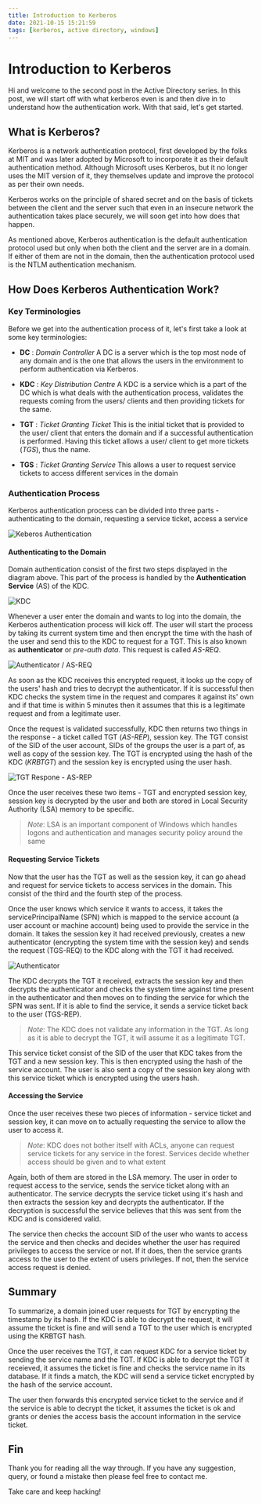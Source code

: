```yaml
---
title: Introduction to Kerberos
date: 2021-10-15 15:21:59
tags: [kerberos, active directory, windows]
---
```


# Introduction to Kerberos

Hi and welcome to the second post in the Active Directory series. In this post, we will start off with what kerberos even is and then dive in to understand how the authentication work. With that said, let's get started.

## What is Kerberos?

Kerberos is a network authentication protocol, first developed by the folks at MIT and was later adopted by Microsoft to incorporate it as their default authentication method. Although Microsoft uses Kerberos, but it no longer uses the MIT version of it, they themselves update and improve the protocol as per their own needs. 

Kerberos works on the principle of shared secret and on the basis of tickets between the client and the server such that even in an insecure network the authentication takes place securely, we will soon get into how does that happen.

As mentioned above, Kerberos authentication is the default authentication protocol used but only when both the client and the server are in a domain. If either of them are not in the domain, then the authentication protocol used is the NTLM authentication mechanism.

## How Does Kerberos Authentication Work?

### Key Terminologies

Before we get into the authentication process of it, let's first take a look at some key terminologies:
 - **DC** : *Domain Controller*
 A DC is a server which is the top most node of any domain and is the one that allows the users in the environment to perform authentication via Kerberos.

 - **KDC** : *Key Distribution Centre*
 A KDC is a service which is a part of the DC which is what deals with the authentication process, validates the requests coming from the users/ clients and then providing tickets for the same.

 - **TGT** : *Ticket Granting Ticket*
 This is the initial ticket that is provided to the user/ client that enters the domain and if a successful authentication is performed. Having this ticket allows a user/ client to get more tickets (*TGS*), thus the name.

 - **TGS** : *Ticket Granting Service*
 This allows a user to request service tickets to access different services in the domain


### Authentication Process

Kerberos authentication process can be divided into three parts - authenticating to the domain, requesting a service ticket, access a service

![Keberos Authentication](kerb_auth.png)

#### Authenticating to the Domain

Domain authentication consist of the first two steps displayed in the diagram above. This part of the process is handled by the **Authentication Service** (AS) of the KDC.

![KDC](kdc.png)

Whenever a user enter the domain and wants to log into the domain, the Kerberos authentication process will kick off. The user will start the process by taking its current system time and then encrypt the time with the hash of the user and send this to the KDC to request for a TGT. This is also known as **authenticator** or *pre-auth data*. This request is called *AS-REQ*.

![Authenticator / AS-REQ](authenticator.png)

As soon as the KDC receives this encrypted request, it looks up the copy of the users' hash and tries to decrypt the authenticator. If it is successful then KDC checks the system time in the request and compares it against its' own and if that time is within 5 minutes then it assumes that this is a legitimate request and from a legitimate user.

Once the request is validated successfully, KDC then returns two things in the response - a ticket called TGT (*AS-REP*), session key. The TGT consist of the SID of the user account, SIDs of the groups the user is a part of, as well as copy of the session key. The TGT is encrypted using the hash of the KDC (*KRBTGT*) and the session key is encrypted using the user hash.

![TGT Respone - AS-REP](as-rep.png)

Once the user receives these two items - TGT and encrypted session key, session key is decrypted by the user and both are stored in Local Security Authority (LSA) memory to be specific.

> *Note*: 
> LSA is an important component of Windows which handles logons and authentication and manages security policy around the same

#### Requesting Service Tickets

Now that the user has the TGT as well as the session key, it can go ahead and request for service tickets to access services in the domain. This consist of the third and the fourth step of the process.

Once the user knows which service it wants to access, it takes the servicePrincipalName (SPN) which is mapped to the service account (a user account or machine account) being used to provide the service in the domain. It takes the session key it had received previously, creates a new authenticator (encrypting the system time with the session key) and sends the request (TGS-REQ) to the KDC along with the TGT it had received.

![Authenticator](authenticator2.png)

The KDC decrypts the TGT it received, extracts the session key and then decrypts the authenticator and checks the system time against time present in the authenticator and then moves on to finding the service for which the SPN was sent. If it is able to find the service, it sends a service ticket back to the user (TGS-REP). 

> *Note*:
> The KDC does not validate any information in the TGT. As long as it is able to decrypt the TGT, it will assume it as a legitimate TGT.

This service ticket consist of the SID of the user that KDC takes from the TGT and a new session key. This is then encrypted using the hash of the service account. The user is also sent a copy of the session key along with this service ticket which is encrypted using the users hash.


#### Accessing the Service

Once the user receives these two pieces of information - service ticket and session key, it can move on to actually requesting the service to allow the user to access it.

> *Note*: 
> KDC does not bother itself with ACLs, anyone can request service tickets for any service in the forest. Services decide whether access should be given and to what extent

Again, both of them are stored in the LSA memory. The user in order to request access to the service, sends the service ticket along with an authenticator. The service decrypts the service ticket using it's hash and then extracts the session key and decrypts the authenticator. If the decryption is successful the service believes that this was sent from the KDC and is considered valid.

The service then checks the account SID of the user who wants to access the service and then checks and decides whether the user has required privileges to access the service or not. If it does, then the service grants access to the user to the extent of users privileges. If not, then the service access request is denied.

## Summary

To summarize, a domain joined user requests for TGT by encrypting the timestamp by its hash. If the KDC is able to decrypt the request, it will assume the ticket is fine and will send a TGT to the user which is encrypted using the KRBTGT hash.

Once the user receives the TGT, it can request KDC for a service ticket by sending the service name and the TGT. If KDC is able to decrypt the TGT it receieved, it assumes the ticket is fine and checks the service name in its database. If it finds a match, the KDC will send a service ticket encrypted by the hash of the service account.

The user then forwards this encrypted service ticket to the service and if the service is able to decrypt the ticket, it assumes the ticket is ok and grants or denies the access basis the account information in the service ticket.

## Fin

Thank you for reading all the way through. If you have any suggestion, query, or found a mistake then please feel free to contact me. 

Take care and keep hacking!